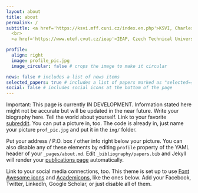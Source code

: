 ```yaml
---
layout: about
title: about
permalink: /
subtitle: <a href='https://ksvi.mff.cuni.cz/index.en.php'>KSVI, Charles University, Prague</a>. Malostranské nám. 25, 118 00 Praha 1, Czech republic
  <br>
  <a href='https://www.utef.cvut.cz/ieap'>IEAP, Czech Technical University</a> Husova 240/5 Praha 1, Czech Republic

profile:
  align: right
  image: profile_pic.jpg
  image_circular: false # crops the image to make it circular

news: false # includes a list of news items
selected_papers: true # includes a list of papers marked as "selected={true}"
social: false # includes social icons at the bottom of the page
---
```


Important: This page is currently IN DEVELOPMENT. Information stated here might not be accurate but will be updated in the near future.
Write your biography here. Tell the world about yourself. Link to your favorite [subreddit](http://reddit.com). You can put a picture in, too. The code is already in, just name your picture `prof_pic.jpg` and put it in the `img/` folder.

Put your address / P.O. box / other info right below your picture. You can also disable any of these elements by editing `profile` property of the YAML header of your `_pages/about.md`. Edit `_bibliography/papers.bib` and Jekyll will render your [publications page](/al-folio/publications/) automatically.

Link to your social media connections, too. This theme is set up to use [Font Awesome icons](https://fontawesome.com/) and [Academicons](https://jpswalsh.github.io/academicons/), like the ones below. Add your Facebook, Twitter, LinkedIn, Google Scholar, or just disable all of them.
